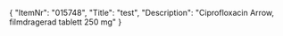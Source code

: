 {
  "ItemNr": "015748",
  "Title": "test",
  "Description": "Ciprofloxacin Arrow, filmdragerad tablett 250 mg"
}